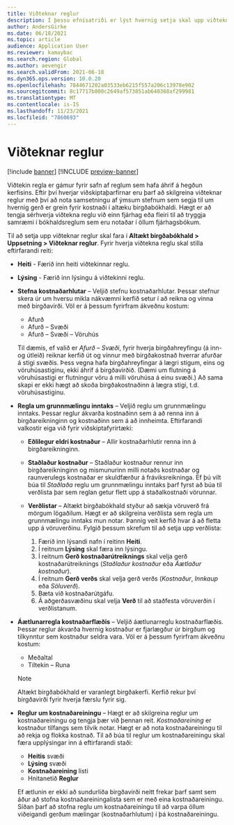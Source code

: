 ```yaml
---
title: Viðteknar reglur
description: Í þessu efnisatriði er lýst hvernig setja skal upp viðteknar reglur til að ákveða hvernig gera á grein fyrir kostnaði í altæku birgðabókhaldi.
author: AndersGirke
ms.date: 06/18/2021
ms.topic: article
audience: Application User
ms.reviewer: kamaybac
ms.search.region: Global
ms.author: aevengir
ms.search.validFrom: 2021-06-18
ms.dyn365.ops.version: 10.0.20
ms.openlocfilehash: 7844671202a03533eb6215f557a206c13978e902
ms.sourcegitcommit: 8c17717b800c2649af573851ab640368af299981
ms.translationtype: MT
ms.contentlocale: is-IS
ms.lasthandoff: 11/23/2021
ms.locfileid: "7860693"
---
```

# <a name="conventions"></a>Viðteknar reglur

[!include [banner](../includes/banner.md)]
[!INCLUDE [preview-banner](../includes/preview-banner.md)]
<!--KFM: Preview until 4/30/2022 -->

Viðtekin regla er gámur fyrir safn af reglum sem hafa áhrif á hegðun kerfisins. Eftir því hverjar viðskiptaþarfirnar eru þarf að skilgreina viðteknar reglur með því að nota samsetningu af ýmsum stefnum sem segja til um hvernig gerð er grein fyrir kostnaði í altæku birgðabókhaldi. Hægt er að tengja sérhverja viðtekna reglu við einn fjárhag eða fleiri til að tryggja samræmi í bókhaldsreglum sem eru notaðar í öllum fjárhagsbókum.

Til að setja upp viðteknar reglur skal fara í **Altækt birgðabókhald \> Uppsetning \> Viðteknar reglur**. Fyrir hverja viðtekna reglu skal stilla eftirfarandi reiti:

- **Heiti** - Færið inn heiti viðtekinnar reglu.
- **Lýsing** - Færið inn lýsingu á viðtekinni reglu.
- **Stefna kostnaðarhlutar** – Veljið stefnu kostnaðarhlutar. Þessar stefnur skera úr um hversu mikla nákvæmni kerfið setur í að reikna og vinna með birgðavirði. Völ er á þessum fyrirfram ákveðnu kostum:

    - Afurð
    - Afurð – Svæði
    - Afurð – Svæði – Vöruhús

    Til dæmis, ef valið er *Afurð – Svæði*, fyrir hverja birgðahreyfingu (á inn- og útleið) reiknar kerfið út og vinnur með birgðakostnað hverrar afurðar á stigi svæðis. Þess vegna hafa birgðahreyfingar á lægri stigum, eins og vöruhúsastiginu, ekki áhrif á birgðavirðið. (Dæmi um flutning á vöruhúsastigi er flutningur vöru á milli vöruhúsa á einu svæði.) Að sama skapi er ekki hægt að skoða birgðakostnaðinn á lægra stigi, t.d. vöruhúsastiginu.

- **Regla um grunnmælingu inntaks** – Veljið reglu um grunnmælingu inntaks. Þessar reglur ákvarða kostnaðinn sem á að renna inn á birgðareikninginn og kostnaðinn sem á að innheimta. Eftirfarandi valkostir eiga við fyrir viðskiptafyrirtæki:

    - **Eðlilegur eldri kostnaður** – Allir kostnaðarhlutir renna inn á birgðareikninginn.
    - **Staðlaður kostnaður** – Staðlaður kostnaður rennur inn birgðareikninginn og mismunurinn milli notaðs kostnaðar og raunverulegs kostnaðar er skuldfærður á fráviksreikninga. Ef þú vilt búa til *Staðlaða* reglu um grunnmælingu inntaks þarf fyrst að búa til verðlista þar sem reglan getur flett upp á staðalkostnaði vörunnar.
    - **Verðlistar** – Altækt birgðabókhald styður að sækja vöruverð frá mörgum lögaðilum. Hægt er að skilgreina verðlista sem regla um grunnmælingu inntaks mun notar. Þannig veit kerfið hvar á að fletta upp á vöruverðinu. Fylgið þessum skrefum til að setja upp verðlista:

        1. Færið inn lýsandi nafn í reitinn **Heiti**.
        1. Í reitnum **Lýsing** skal færa inn lýsingu.
        1. Í reitnum **Gerð kostnaðarútreiknings** skal velja gerð kostnaðarútreiknings (*Staðlaður kostnaður* eða *Áætlaður kostnaður*).
        1. Í reitnum **Gerð verðs** skal velja gerð verðs (*Kostnaður*, *Innkaup* eða *Söluverð*).
        1. Bæta við kostnaðarútgáfu.
        1. Á aðgerðasvæðinu skal velja **Verð** til að staðfesta vöruverðin í verðlistanum.

- **Áætlunarregla kostnaðarflæðis** – Veljið áætlunarreglu kostnaðarflæðis. Þessar reglur ákvarða hvernig kostnaður er fjarlægður úr birgðum og tilkynntur sem kostnaður seldra vara. Völ er á þessum fyrirfram ákveðnu kostum:

    - Meðaltal
    - Tiltekin – Runa

    > [!NOTE]
    > Altækt birgðabókhald er varanlegt birgðakerfi. Kerfið rekur því birgðavirði fyrir hverja færslu fyrir sig.

- **Reglur um kostnaðareiningu** – Hægt er að skilgreina reglur um kostnaðareiningu og tengja þær við þennan reit. *Kostnaðareining* er kostnaður tilfangs sem tilvik notar. Hægt er að nota kostnaðareiningu til að rekja og flokka kostnað. Til að búa til reglur um kostnaðareiningu skal færa upplýsingar inn á eftirfarandi staði:

    - **Heitis** svæði
    - **Lýsing** svæði
    - **Kostnaðareining** listi
    - Hnitanetið **Reglur**

    Ef ætlunin er ekki að sundurliða birgðavirði neitt frekar þarf samt sem áður að stofna kostnaðareiningalista sem er með eina kostnaðareiningu. Síðan þarf að stofna reglu um kostnaðareiningu til að varpa öllum viðeigandi gerðum mælingar (kostnaðarhlutum) í þá kostnaðareiningu.
